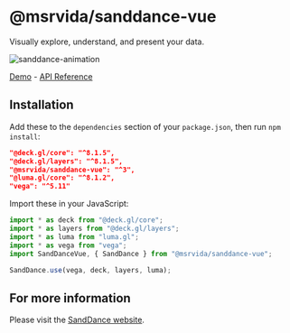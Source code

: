 # @msrvida/sanddance-vue

Visually explore, understand, and present your data.

![sanddance-animation](https://user-images.githubusercontent.com/11507384/54236654-52d42800-44d1-11e9-859e-6c5d297a46d2.gif)

[Demo](https://microsoft.github.io/SandDance/app) - [API Reference](https://microsoft.github.io/SandDance/docs/sanddance-vue/v2/api)

## Installation

Add these to the `dependencies` section of your `package.json`, then run `npm install`:

```json
"@deck.gl/core": "^8.1.5",
"@deck.gl/layers": "^8.1.5",
"@msrvida/sanddance-vue": "^3",
"@luma.gl/core": "^8.1.2",
"vega": "^5.11"
```

Import these in your JavaScript:

```js
import * as deck from "@deck.gl/core";
import * as layers from "@deck.gl/layers";
import * as luma from "luma.gl";
import * as vega from "vega";
import SandDanceVue, { SandDance } from "@msrvida/sanddance-vue";

SandDance.use(vega, deck, layers, luma);
```

## For more information

Please visit the [SandDance website](https://microsoft.github.io/SandDance/).
